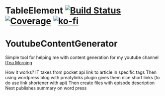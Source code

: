 # TableElement   [![Build Status](https://dev.azure.com/maciejwyrodek/YoutubeContentGenerator/_apis/build/status/mwyrodek.YoutubeContentGenerator?branchName=master)](https://dev.azure.com/maciejwyrodek/YoutubeContentGenerator/_build/latest?definitionId=9&branchName=master) [![Coverage](https://sonarcloud.io/api/project_badges/measure?project=maciejwyrodek_YoutubeContentGenerator&metric=coverage)](https://sonarcloud.io/dashboard?id=mwyrodek_TableElement) [![ko-fi](https://www.ko-fi.com/img/githubbutton_sm.svg)](https://ko-fi.com/X7X5144XE)
# YoutubeContentGenerator
Simple tool for helping me with content generation for my youtube channel [ITea Morning](https://www.youtube.com/c/ITeaMorning/)



How it works?
IT takes from pocket api link to article in specific tags
Then using wordpress blog with preatylinks plugin gives them nice short links (to do use link shortener with api)
Then create files with episode description
Next publishes summary on word press
